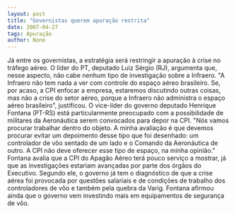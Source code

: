 ```yaml
---
layout: post
title: "Governistas querem apuração restrita"
date: 2007-04-27
tags: Apuração
author: None
---
```

Já entre os governistas, a estratégia será restringir a apuração à crise no tráfego aéreo. 
O líder do PT, deputado Luiz Sérgio (RJ), argumenta que, nesse aspecto, não cabe nenhum tipo de investigação sobre a Infraero. 
\"A Infraero não tem nada a ver com controle do espaço aéreo brasileiro. Se, por acaso, a CPI enfocar a empresa, estaremos discutindo outras coisas, mas não a crise do setor aéreo, porque a Infraero não administra o espaço aéreo brasileiro\", justificou.
O vice-líder do governo deputado Henrique Fontana (PT-RS) está particularmente preocupado com a possibilidade de militares da Aeronáutica serem convocados para depor na CPI. 
\"Nós vamos procurar trabalhar dentro do objeto. A minha avaliação é que devemos procurar evitar um depoimento desse tipo que foi desenhado: um controlador de vôo sentado de um lado e o Comando da Aeronáutica de outro. A CPI não deve oferecer esse tipo de espaço, na minha opinião.\"
Fontana avalia que a CPI do Apagão Aéreo terá pouco serviço a mostrar, já que as investigações estariam avançadas por parte dos órgãos do Executivo. Segundo ele, o governo já tem o diagnóstico de que a crise aérea foi provocada por questões salariais e de condições de trabalho dos controladores de vôo e também pela quebra da Varig. Fontana afirmou ainda que o governo vem investindo mais em equipamentos de segurança de vôo. 